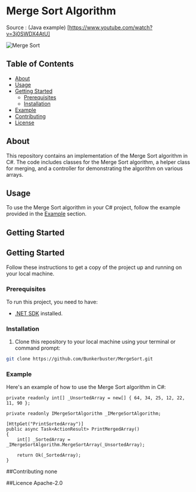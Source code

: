 # Merge Sort Algorithm

Source : (Java example) [https://www.youtube.com/watch?v=3j0SWDX4AtU]

![Merge Sort](merge-sort.png)

## Table of Contents
- [About](#about)
- [Usage](#usage)
- [Getting Started](#getting-started)
  - [Prerequisites](#prerequisites)
  - [Installation](#installation)
- [Example](#example)
- [Contributing](#contributing)
- [License](#license)

## About
This repository contains an implementation of the Merge Sort algorithm in C#. The code includes classes for the Merge Sort algorithm, a helper class for merging, and a controller for demonstrating the algorithm on various arrays.

## Usage
To use the Merge Sort algorithm in your C# project, follow the example provided in the [Example](#example) section.


## Getting Started
## Getting Started

Follow these instructions to get a copy of the project up and running on your local machine.

### Prerequisites

To run this project, you need to have:

- [.NET SDK](https://dotnet.microsoft.com/download) installed.

### Installation

1. Clone this repository to your local machine using your terminal or command prompt:

```bash
git clone https://github.com/Bunkerbuster/MergeSort.git
```

### Example
Here's an example of how to use the Merge Sort algorithm in C#:

    private readonly int[] _UnsortedArray = new[] { 64, 34, 25, 12, 22, 11, 90 };

    private readonly IMergeSortAlgorithm _IMergeSortAlgorithm;

    [HttpGet("PrintSortedArray")]
    public async Task<ActionResult> PrintMergedArray()
    {
        int[] _SortedArray = _IMergeSortAlgorithm.MergeSortArray(_UnsortedArray);

        return Ok(_SortedArray);
    }
  

##Contributing
none



##Licence
Apache-2.0
